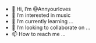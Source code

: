 - 👋 Hi, I’m @Annyourloves
- 👀 I’m interested in music
- 🌱 I’m currently learning ...
- 💞️ I’m looking to collaborate on ...
- 📫 How to reach me ...

<!---
Annyourloves/Annyourloves is a ✨ special ✨ repository because its `README.md` (this file) appears on your GitHub profile.
You can click the Preview link to take a look at your changes.
--->
